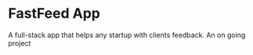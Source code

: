 # FastFeed App

A full-stack app that helps any startup with clients feedback.
An on going project

